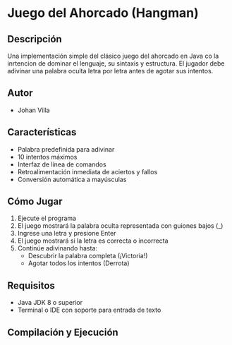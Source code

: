 # Juego del Ahorcado (Hangman)

## Descripción

Una implementación simple del clásico juego del ahorcado en Java co la inrtencion de dominar el lenguaje, su sintaxis y estructura.
El jugador debe adivinar una palabra oculta letra por letra antes de agotar sus intentos.

## Autor

- Johan Villa

## Características

- Palabra predefinida para adivinar
- 10 intentos máximos
- Interfaz de línea de comandos
- Retroalimentación inmediata de aciertos y fallos
- Conversión automática a mayúsculas

## Cómo Jugar

1. Ejecute el programa
2. El juego mostrará la palabra oculta representada con guiones bajos (\_)
3. Ingrese una letra y presione Enter
4. El juego mostrará si la letra es correcta o incorrecta
5. Continúe adivinando hasta:
   - Descubrir la palabra completa (¡Victoria!)
   - Agotar todos los intentos (Derrota)

## Requisitos

- Java JDK 8 o superior
- Terminal o IDE con soporte para entrada de texto

## Compilación y Ejecución

```bash

```
